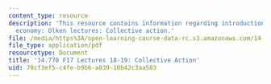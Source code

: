 ```yaml
---
content_type: resource
description: 'This resource contains information regarding introduction to political
  economy: Olken lectures: Collective action.'
file: /media/https%3A/open-learning-course-data-rc.s3.amazonaws.com/14-770-introduction-to-political-economy-fall-2017/70cf3ef5c4feb9b6a03910b42c3aa583_MIT14_770F17_lec18_19.pdf
file_type: application/pdf
resourcetype: Document
title: '14.770 F17 Lectures 18-19: Collective Action'
uid: 70cf3ef5-c4fe-b9b6-a039-10b42c3aa583
---
```

